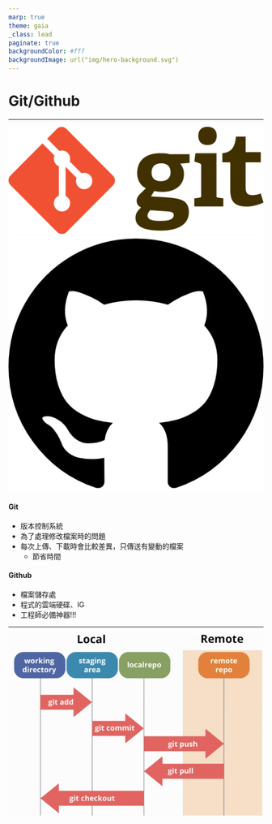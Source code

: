 ```yaml
---
marp: true
theme: gaia
_class: lead
paginate: true
backgroundColor: #fff
backgroundImage: url("img/hero-background.svg")
---
```

<style>
marp-pre{
     border-radius: 13px;
}
code{
    border-radius: 7px;
}
</style>

# Git/Github

---

![bg h:107 w:256 right](img/git.png)
![bg h:255 w:256 right](img/github.png)
#### Git
* 版本控制系統
* 為了處理修改檔案時的問題
* 每次上傳、下載時會比較差異，只傳送有變動的檔案
    * 節省時間
#### Github
* 檔案儲存處
* 程式的雲端硬碟、IG
* 工程師必備神器!!!

---
<!-- _class: lead -->
![](img/gitflow.jpg)
